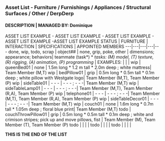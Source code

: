 ### Asset List - Furniture / Furnishings / Appliances / Structural Surfaces / Other / DerpDerp
#### DESCRIPTION | MANAGED BY: Dominique
ASSET LIST EXAMPLE - ASSET LIST EXAMPLE - ASSET LIST EXAMPLE - ASSET LIST EXAMPLE -ASSET LIST EXAMPLE
STATUS | FURNITURE | INTERACTION | SPECIFICATIONS | APPOINTED MEMBERS
---|---|---|---|---
done, wip, todo, scrap | object## | none, grip, poke, other | dimensions; appearance; behaviors| teammate (task*) * *tasks:  (M) model, (T) texture, (R) rigging, (A) animation, (P) programming*
 | EXAMPLES: | | |
wip  | queenBed01 | none | 1.5m long * 1.2 m tall * 2.0m deep ; white mattress| Team Member (M,T)
wip  | bedPillow01 | grip | 0.5m long * 0.5m tall * 0.1m deep ; white pillow with Westgate logo| Team Member (M,T), Team Member (P)
wip  | sideTable01 | - - - | - - - ; - - -| Team Member (M,T)
wip  | sideTableLamp01 | - - - | - - - ; - - -| Team Member (M,T), Team Member (R,A), Team Member (P)
wip  | telephone01 | - - - | - - - ; - - -| Team Member (M,T), Team Member (R,A), Team Member (P)
wip  | sideTableDecor01 | - - - | - - - ; - - -| Team Member (M,T)
wip  | couch01 | none | 1.6m long * 0.7m tall * 1.05m deep ; floral blue print| Team Member (M,T)
todo | couchThrowPillow01 | grip | 0.5m long * 0.5m tall * 0.1m deep ; white and crimison stripes; pick up and move pillows, fist | Team Member (M), Team Member (T), Team Member (P)
todo | | | |
todo | | | |
todo | | | |

**THIS IS THE END OF THE LIST**
